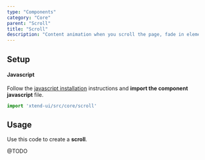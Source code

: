 ```yaml
---
type: "Components"
category: "Core"
parent: "Scroll"
title: "Scroll"
description: "Content animation when you scroll the page, fade in elements, parallax."
---
```


## Setup

#### Javascript

Follow the [javascript installation](/introduction/getting-started/setup#javascript-installation) instructions and **import the component javascript** file.

```jsx
import 'xtend-ui/src/core/scroll'
```

## Usage

Use this code to create a **scroll**.

@TODO

